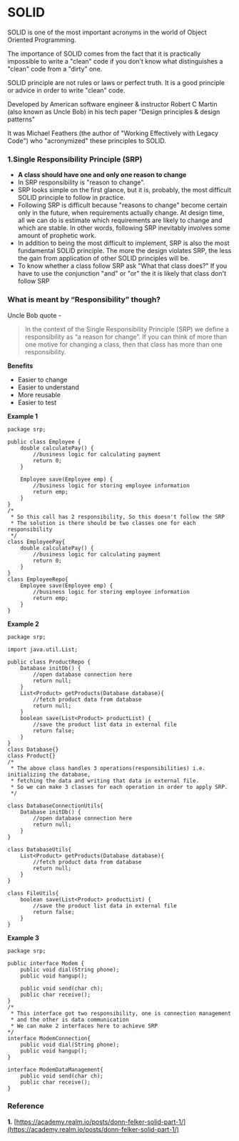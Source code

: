 # SOLID


SOLID is one of the most important acronyms in the world of Object Oriented Programming.

The importance of SOLID comes from the fact that it is practically impossible to write a &quot;clean&quot; code if you don&#39;t know what distinguishes a &quot;clean&quot; code from a &quot;dirty&quot; one.

SOLID principle are not rules or laws or perfect truth. It is a good principle or advice in order to write &quot;clean&quot; code.

Developed by American software engineer &amp; instructor Robert C Martin (also known as Uncle Bob) in his tech paper &quot;Design principles &amp; design patterns&quot;

It was Michael Feathers (the author of &quot;Working Effectively with Legacy Code&quot;) who &quot;acronymized&quot; these principles to SOLID.


### 1.Single Responsibility Principle (SRP)

- **A class should have one and only one reason to change**
- In SRP responsibility is &quot;reason to change&quot;.
- SRP looks simple on the first glance, but it is, probably, the most difficult SOLID principle to follow in practice.
- Following SRP is difficult because &quot;reasons to change&quot; become certain only in the future, when requirements actually change. At design time, all we can do is estimate which requirements are likely to change and which are stable. In other words, following SRP inevitably involves some amount of prophetic work.
- In addition to being the most difficult to implement, SRP is also the most fundamental SOLID principle. The more the design violates SRP, the less the gain from application of other SOLID principles will be.
- To know whether a class follow SRP ask &quot;What that class does?&quot; If you have to use the conjunction &quot;and&quot; or &quot;or&quot; the it is likely that class don&#39;t follow SRP

### What is meant by “Responsibility” though?
Uncle Bob quote - 
> In the context of the Single Responsibility Principle (SRP) we define a responsibility as “a reason for change”. If you can think of more than one motive for changing a class, then that class has more than one responsibility.

**Benefits**

- Easier to change
- Easier to understand
- More reusable
- Easier to test



**Example 1**
```
package srp;

public class Employee {
	double calculatePay() {
		//business logic for calculating payment
		return 0;
	}
	
	Employee save(Employee emp) {
		//business logic for storing employee information
		return emp;
	}
}
/*
 * So this call has 2 responsibility, So this doesn't follow the SRP
 * The solution is there should be two classes one for each responsibility
 */
class EmployeePay{
	double calculatePay() {
		//business logic for calculating payment
		return 0;
	}
}
class EmployeeRepo{
	Employee save(Employee emp) {
		//business logic for storing employee information
		return emp;
	}
}
```



**Example 2**
```
package srp;

import java.util.List;

public class ProductRepo {
	Database initDb() {
		//open database connection here
		return null;
	}
	List<Product> getProducts(Database database){
		//fetch product data from database
		return null;
	}
	boolean save(List<Product> productList) {
		//save the product list data in external file
		return false;
	}
}
class Database{}
class Product{}
/*
 * The above class handles 3 operations(responsibilities) i.e. initializing the database, 
 * fetching the data and writing that data in external file.
 * So we can make 3 classes for each operation in order to apply SRP.
 */

class DatabaseConnectionUtils{
	Database initDb() {
		//open database connection here
		return null;
	}
}

class DatabaseUtils{
	List<Product> getProducts(Database database){
		//fetch product data from database
		return null;
	}
}

class FileUtils{
	boolean save(List<Product> productList) {
		//save the product list data in external file
		return false;
	}
}
```

**Example 3**

```
package srp;

public interface Modem {
	public void dial(String phone);
	public void hangup();
	
	public void send(char ch);
	public char receive();
}
/*
 * This interface got two responsibility, one is connection management 
 * and the other is data communication
 * We can make 2 interfaces here to achieve SRP
*/
interface ModemConnection{
	public void dial(String phone);
	public void hangup();
}

interface ModemDataManagement{
	public void send(char ch);
	public char receive();
}
```

 ### Reference
 **1.** [https://academy.realm.io/posts/donn-felker-solid-part-1/](https://academy.realm.io/posts/donn-felker-solid-part-1/)
